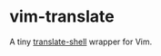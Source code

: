 vim-translate
=============

A tiny [translate-shell](https://github.com/soimort/translate-shell) wrapper for Vim.

